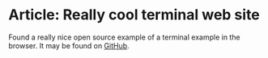 # Article: Really cool terminal web site

Found a really nice open source example of a terminal example in the browser. It may be found on [GitHub].

[GitHub]: https://github.com/standardgalactic/terminal-simulator
